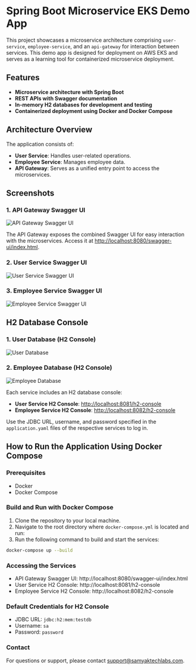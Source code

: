 # Spring Boot Microservice EKS Demo App

This project showcases a microservice architecture comprising `user-service`, `employee-service`, and an `api-gateway` for interaction between services. This demo app is designed for deployment on AWS EKS and serves as a learning tool for containerized microservice deployment.

## Features

- **Microservice architecture with Spring Boot**
- **REST APIs with Swagger documentation**
- **In-memory H2 databases for development and testing**
- **Containerized deployment using Docker and Docker Compose**

## Architecture Overview

The application consists of:
- **User Service**: Handles user-related operations.
- **Employee Service**: Manages employee data.
- **API Gateway**: Serves as a unified entry point to access the microservices.

## Screenshots

### 1. API Gateway Swagger UI

![API Gateway Swagger UI](https://github.com/user-attachments/assets/2fa6874d-b02d-4ad8-a716-343e25fcbb33)

The API Gateway exposes the combined Swagger UI for easy interaction with the microservices. Access it at [http://localhost:8080/swagger-ui/index.html](http://localhost:8080/swagger-ui/index.html).

### 2. User Service Swagger UI

![User Service Swagger UI](https://github.com/user-attachments/assets/fd58ebf3-6a6a-4984-95c7-47262778fb19)

### 3. Employee Service Swagger UI

![Employee Service Swagger UI](https://github.com/user-attachments/assets/45141a62-6457-44e3-808f-db80b916d015)

## H2 Database Console

### 1. User Database (H2 Console)

![User Database](https://github.com/user-attachments/assets/63b65e4f-ed4c-46f4-a534-4520310fd512)

### 2. Employee Database (H2 Console)

![Employee Database](https://github.com/user-attachments/assets/76509411-7964-49d6-a12b-a1e538a2913c)

Each service includes an H2 database console:
- **User Service H2 Console**: [http://localhost:8081/h2-console](http://localhost:8081/h2-console)
- **Employee Service H2 Console**: [http://localhost:8082/h2-console](http://localhost:8082/h2-console)

Use the JDBC URL, username, and password specified in the `application.yaml` files of the respective services to log in.

## How to Run the Application Using Docker Compose

### Prerequisites

- Docker
- Docker Compose

### Build and Run with Docker Compose

1. Clone the repository to your local machine.
2. Navigate to the root directory where `docker-compose.yml` is located and run:
3. Run the following command to build and start the services:


```bash
docker-compose up --build
```

### Accessing the Services

- API Gateway Swagger UI: http://localhost:8080/swagger-ui/index.html
- User Service H2 Console: http://localhost:8081/h2-console
- Employee Service H2 Console: http://localhost:8082/h2-console

### Default Credentials for H2 Console

- JDBC URL: `jdbc:h2:mem:testdb`
- Username: `sa`
- Password: `password`

### Contact

For questions or support, please contact support@samyaktechlabs.com.
